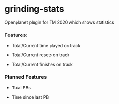 # grinding-stats
Openplanet plugin for TM 2020 which shows statistics


### Features:
- Total/Current time played on track

- Total/Current resets on track

- Total/Current finishes on track

### Planned Features
- Total PBs

- Time since last PB
